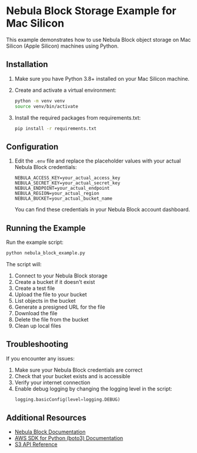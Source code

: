 # Nebula Block Storage Example for Mac Silicon

This example demonstrates how to use Nebula Block object storage on Mac Silicon (Apple Silicon) machines using Python.

## Installation

1. Make sure you have Python 3.8+ installed on your Mac Silicon machine.

2. Create and activate a virtual environment:
   ```bash
   python -m venv venv
   source venv/bin/activate
   ```

3. Install the required packages from requirements.txt:
   ```bash
   pip install -r requirements.txt
   ```

## Configuration

1. Edit the `.env` file and replace the placeholder values with your actual Nebula Block credentials:
   ```
   NEBULA_ACCESS_KEY=your_actual_access_key
   NEBULA_SECRET_KEY=your_actual_secret_key
   NEBULA_ENDPOINT=your_actual_endpoint
   NEBULA_REGION=your_actual_region
   NEBULA_BUCKET=your_actual_bucket_name
   ```

   You can find these credentials in your Nebula Block account dashboard.

## Running the Example

Run the example script:
```bash
python nebula_block_example.py
```

The script will:
1. Connect to your Nebula Block storage
2. Create a bucket if it doesn't exist
3. Create a test file
4. Upload the file to your bucket
5. List objects in the bucket
6. Generate a presigned URL for the file
7. Download the file
8. Delete the file from the bucket
9. Clean up local files

## Troubleshooting

If you encounter any issues:

1. Make sure your Nebula Block credentials are correct
2. Check that your bucket exists and is accessible
3. Verify your internet connection
4. Enable debug logging by changing the logging level in the script:
   ```python
   logging.basicConfig(level=logging.DEBUG)
   ```

## Additional Resources

- [Nebula Block Documentation](https://docs.nebulablock.com/object-storage/tutorials/linuxmac)
- [AWS SDK for Python (boto3) Documentation](https://boto3.amazonaws.com/v1/documentation/api/latest/index.html)
- [S3 API Reference](https://docs.aws.amazon.com/AmazonS3/latest/API/Welcome.html) 